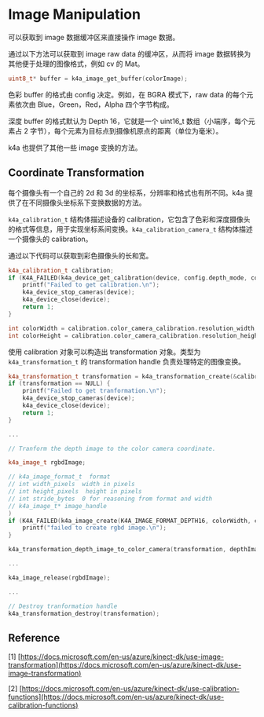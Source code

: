 # Image Manipulation

可以获取到 image 数据缓冲区来直接操作 image 数据。

通过以下方法可以获取到 image raw data 的缓冲区，从而将 image 数据转换为其他便于处理的图像格式，例如 cv 的 Mat。

```cpp
uint8_t* buffer = k4a_image_get_buffer(colorImage);
```

色彩 buffer 的格式由 config 决定。例如，在 BGRA 模式下，raw data 的每个元素依次由 Blue，Green，Red，Alpha 四个字节构成。

深度 buffer 的格式默认为 Depth 16，它就是一个 uint16\_t 数组（小端序，每个元素占 2 字节），每个元素为目标点到摄像机原点的距离（单位为毫米）。

k4a 也提供了其他一些 image 变换的方法。

## Coordinate Transformation

每个摄像头有一个自己的 2d 和 3d 的坐标系，分辨率和格式也有所不同。k4a 提供了在不同摄像头坐标系下变换数据的方法。

`k4a_calibration_t` 结构体描述设备的 calibration，它包含了色彩和深度摄像头的格式等信息，用于实现坐标系间变换。`k4a_calibration_camera_t` 结构体描述一个摄像头的 calibration。

通过以下代码可以获取到彩色摄像头的长和宽。

```cpp
k4a_calibration_t calibration;
if (K4A_FAILED(k4a_device_get_calibration(device, config.depth_mode, config.color_resolution, &calibration))) {
	printf("Failed to get calibration.\n");
	k4a_device_stop_cameras(device);
	k4a_device_close(device);
	return 1;
}

int colorWidth = calibration.color_camera_calibration.resolution_width;
int colorHeight = calibration.color_camera_calibration.resolution_height;
```

使用 calibration 对象可以构造出 transformation 对象。类型为 `k4a_transformation_t` 的 transformation handle 负责处理特定的图像变换。

```cpp
k4a_transformation_t transformation = k4a_transformation_create(&calibration);
if (transformation == NULL) {
	printf("Failed to get tranformation.\n");
	k4a_device_stop_cameras(device);
	k4a_device_close(device);
	return 1;
}

...

// Tranform the depth image to the color camera coordinate.

k4a_image_t rgbdImage;

// k4a_image_format_t  format
// int width_pixels  width in pixels
// int height_pixels  height in pixels
// int stride_bytes  0 for reasoning from format and width
// k4a_image_t* image_handle 
)	
if (K4A_FAILED(k4a_image_create(K4A_IMAGE_FORMAT_DEPTH16, colorWidth, colorHeight, 0, &rgbdImage))) {
	printf("failed to create rgbd image.\n");
}

k4a_transformation_depth_image_to_color_camera(transformation, depthImage, rgbdImage);

...

k4a_image_release(rgbdImage);

...

// Destroy tranformation handle
k4a_transformation_destroy(transformation);
```

## Reference

\[1\] [https://docs.microsoft.com/en-us/azure/kinect-dk/use-image-transformation](https://docs.microsoft.com/en-us/azure/kinect-dk/use-image-transformation)

\[2\] [https://docs.microsoft.com/en-us/azure/kinect-dk/use-calibration-functions](https://docs.microsoft.com/en-us/azure/kinect-dk/use-calibration-functions)

